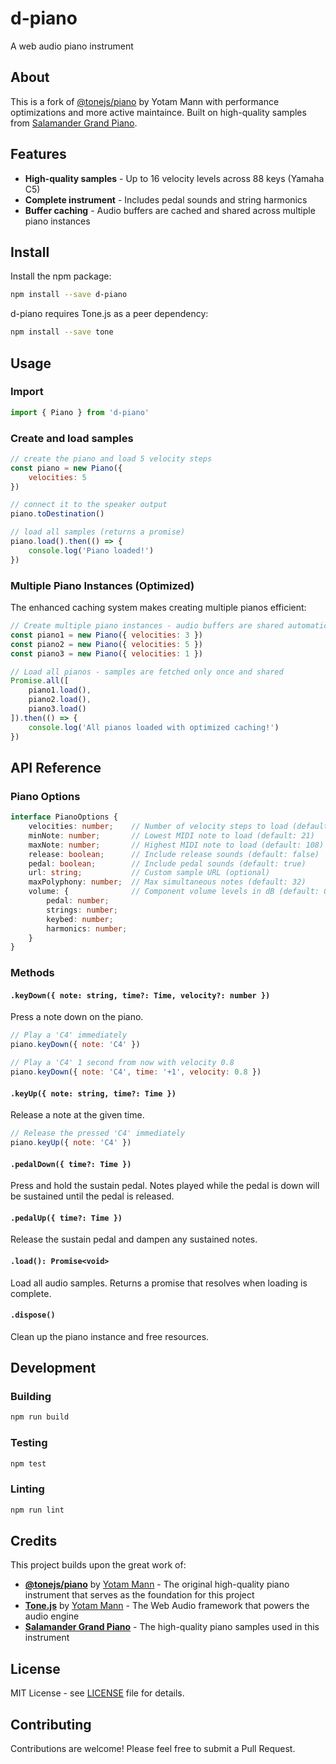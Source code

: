 # d-piano

A web audio piano instrument

## About

This is a fork of [@tonejs/piano](https://github.com/Tonejs/Piano) by Yotam Mann with performance optimizations and more active maintaince. Built on high-quality samples from [Salamander Grand Piano](https://github.com/sfztools/salamander-grand-piano).

## Features

- **High-quality samples** - Up to 16 velocity levels across 88 keys (Yamaha C5)
- **Complete instrument** - Includes pedal sounds and string harmonics
- **Buffer caching** - Audio buffers are cached and shared across multiple piano instances

## Install

Install the npm package:

```bash
npm install --save d-piano
```

d-piano requires Tone.js as a peer dependency:

```bash
npm install --save tone
```

## Usage

### Import

```javascript
import { Piano } from 'd-piano'
```

### Create and load samples

```javascript
// create the piano and load 5 velocity steps
const piano = new Piano({
	velocities: 5
})

// connect it to the speaker output
piano.toDestination()

// load all samples (returns a promise)
piano.load().then(() => {
	console.log('Piano loaded!')
})
```

### Multiple Piano Instances (Optimized)

The enhanced caching system makes creating multiple pianos efficient:

```javascript
// Create multiple piano instances - audio buffers are shared automatically
const piano1 = new Piano({ velocities: 3 })
const piano2 = new Piano({ velocities: 5 })
const piano3 = new Piano({ velocities: 1 })

// Load all pianos - samples are fetched only once and shared
Promise.all([
	piano1.load(),
	piano2.load(), 
	piano3.load()
]).then(() => {
	console.log('All pianos loaded with optimized caching!')
})
```

## API Reference

### Piano Options

```typescript
interface PianoOptions {
	velocities: number;    // Number of velocity steps to load (default: 1, max: 16)
	minNote: number;       // Lowest MIDI note to load (default: 21)
	maxNote: number;       // Highest MIDI note to load (default: 108)
	release: boolean;      // Include release sounds (default: false)
	pedal: boolean;        // Include pedal sounds (default: true)
	url: string;           // Custom sample URL (optional)
	maxPolyphony: number;  // Max simultaneous notes (default: 32)
	volume: {              // Component volume levels in dB (default: 0)
		pedal: number;
		strings: number;
		keybed: number;
		harmonics: number;
	}
}
```

### Methods

#### `.keyDown({ note: string, time?: Time, velocity?: number })`

Press a note down on the piano. 

```javascript
// Play a 'C4' immediately
piano.keyDown({ note: 'C4' })

// Play a 'C4' 1 second from now with velocity 0.8
piano.keyDown({ note: 'C4', time: '+1', velocity: 0.8 })
```

#### `.keyUp({ note: string, time?: Time })`

Release a note at the given time.

```javascript
// Release the pressed 'C4' immediately
piano.keyUp({ note: 'C4' })
```

#### `.pedalDown({ time?: Time })`

Press and hold the sustain pedal. Notes played while the pedal is down will be sustained until the pedal is released.

#### `.pedalUp({ time?: Time })`

Release the sustain pedal and dampen any sustained notes.

#### `.load(): Promise<void>`

Load all audio samples. Returns a promise that resolves when loading is complete.

#### `.dispose()`

Clean up the piano instance and free resources.

## Development

### Building

```bash
npm run build
```

### Testing

```bash
npm test
```

### Linting

```bash
npm run lint
```

## Credits

This project builds upon the great work of:

- **[@tonejs/piano](https://github.com/Tonejs/Piano)** by [Yotam Mann](https://github.com/tambien) - The original high-quality piano instrument that serves as the foundation for this project
- **[Tone.js](https://tonejs.github.io/)** by [Yotam Mann](https://github.com/tambien) - The Web Audio framework that powers the audio engine
- **[Salamander Grand Piano](https://github.com/sfztools/salamander-grand-piano)** - The high-quality piano samples used in this instrument

## License

MIT License - see [LICENSE](LICENSE) file for details.

## Contributing

Contributions are welcome! Please feel free to submit a Pull Request.